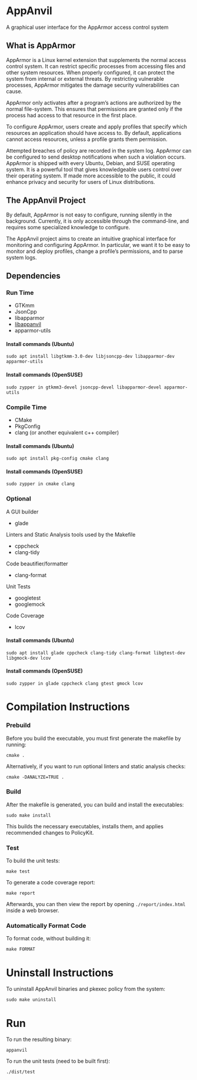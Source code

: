 # AppAnvil
A graphical user interface for the AppArmor access control system

## What is AppArmor
AppArmor is a Linux kernel extension that supplements the normal access control system. It can restrict specific processes from accessing files and other system resources. When properly configured, it can protect the system from internal or external threats. By restricting vulnerable processes, AppArmor mitigates the damage security vulnerabilities can cause.

AppArmor only activates after a program’s actions are authorized by the normal file-system. This ensures that permissions are granted only if the process had access to that resource in the first place.

To configure AppArmor, users create and apply profiles that specify which resources an application should have access to. By default, applications cannot access resources, unless a profile grants them permission. 

Attempted breaches of policy are recorded in the system log. AppArmor can be configured to send desktop notifications when such a violation occurs. 
AppArmor is shipped with every Ubuntu, Debian, and SUSE operating system. It is a powerful tool that gives knowledgeable users control over their operating system. If made more accessible to the public, it could enhance privacy and security for users of Linux distributions.

## The AppAnvil Project
By default, AppArmor is not easy to configure, running silently in the background. Currently, it is only accessible through the command-line, and requires some specialized knowledge to configure. 

The AppAnvil project aims to create an intuitive graphical interface for monitoring and configuring AppArmor. In particular, we want it to be easy to monitor and deploy profiles, change a profile’s permissions, and to parse system logs.

## Dependencies
### Run Time
* GTKmm
* JsonCpp
* libapparmor
* [libappanvil](https://github.com/jack-ullery/libappanvil)
* apparmor-utils

#### Install commands (Ubuntu)
```
sudo apt install libgtkmm-3.0-dev libjsoncpp-dev libapparmor-dev apparmor-utils
```

#### Install commands (OpenSUSE)
```
sudo zypper in gtkmm3-devel jsoncpp-devel libapparmor-devel apparmor-utils
```

### Compile Time
* CMake
* PkgConfig
* clang (or another equivalent c++ compiler)

#### Install commands (Ubuntu)
```
sudo apt install pkg-config cmake clang
```

#### Install commands (OpenSUSE)
```
sudo zypper in cmake clang
```

### Optional
A GUI builder
* glade 

Linters and Static Analysis tools used by the Makefile
* cppcheck
* clang-tidy

Code beautifier/formatter
* clang-format

Unit Tests
* googletest
* googlemock

Code Coverage
* lcov

#### Install commands (Ubuntu)
```
sudo apt install glade cppcheck clang-tidy clang-format libgtest-dev libgmock-dev lcov
```

#### Install commands (OpenSUSE)
```
sudo zypper in glade cppcheck clang gtest gmock lcov
```

# Compilation Instructions
### Prebuild
Before you build the executable, you must first generate the makefile by running:
```
cmake .
```
Alternatively, if you want to run optional linters and static analysis checks:
```
cmake -DANALYZE=TRUE .
```

### Build
After the makefile is generated, you can build and install the executables:
```
sudo make install
```
This builds the necessary executables, installs them, and applies recommended changes to PolicyKit.

### Test
To build the unit tests:
```
make test
```
To generate a code coverage report:
```
make report
```
Afterwards, you can then view the report by opening `./report/index.html` inside a web browser.

### Automatically Format Code
To format code, without building it:
```
make FORMAT
```
# Uninstall Instructions

To uninstall AppAnvil binaries and pkexec policy from the system:
```
sudo make uninstall
```

# Run
To run the resulting binary:
```
appanvil
```
To run the unit tests (need to be built first):
```
./dist/test
```
